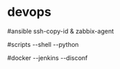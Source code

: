 # devops


#ansible
ssh-copy-id & zabbix-agent


#scripts
--shell
--python


#docker
--jenkins
--disconf
